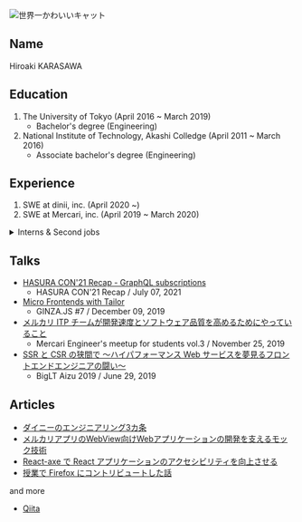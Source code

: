 ![世界一かわいいキャット](https://github.com/karszawa/bio/blob/master/assets/cat-3.jpg)

## Name

Hiroaki KARASAWA

## Education

1. The University of Tokyo (April 2016 ~ March 2019)
   - Bachelor's degree (Engineering)
2. National Institute of Technology, Akashi Colledge (April 2011 ~ March 2016)
   - Associate bachelor's degree (Engineering)

## Experience

1. SWE at dinii, inc. (April 2020 ~)
2. SWE at Mercari, inc. (April 2019 ~ March 2020)

<details>
<summary>Interns & Second jobs</summary>
- dinii, inc. (Second job)
- Graduate School of Information Science and Technology, The University of Tokyo. (Second job)
- ThinkCyte, inc. (Part-time job)
- READYFOR, inc. (Part-time job)
- Cookpad, inc. (Summer intern)
- LINE Corporation (Spring intern)
- TeamLab, inc. (Summer intern)
</details>

<!-- ## Skills

- Web Front-end technologies, such as JavaScript / TypeScript / React (Performance and Architecture)
- Agile development -->

## Talks

- [HASURA CON'21 Recap - GraphQL subscriptions](https://speakerdeck.com/karszawa/hasura-con-21-recap-graphql-subscriptions)
  - HASURA CON'21 Recap / July 07, 2021
- [Micro Frontends with Tailor](https://speakerdeck.com/karszawa/micro-frontends-with-tailor)
  - GINZA.JS #7 / December 09, 2019
- [メルカリ ITP チームが開発速度とソフトウェア品質を高めるためにやっていること](https://speakerdeck.com/karszawa/how-to-handle-the-speed-and-the-quality-in-itp-team)
  - Mercari Engineer's meetup for students vol.3 / November 25, 2019
- [SSR と CSR の狭間で 〜ハイパフォーマンス Web サービスを夢見るフロントエンドエンジニアの闘い〜](https://speakerdeck.com/karszawa/ssrtocsrfalsexia-jian-de-haipahuomansuwebsabisuwomeng-jian-ruhurontoendoenziniafalsedou-i)
  - BigLT Aizu 2019 / June 29, 2019

## Articles

- [ダイニーのエンジニアリング3カ条](https://note.com/dinii/n/n9be778bd7da3)
- [メルカリアプリのWebView向けWebアプリケーションの開発を支えるモック技術](https://engineering.mercari.com/blog/entry/2019-12-21-000000/)
- [React-axe で React アプリケーションのアクセシビリティを向上させる](https://engineering.mercari.com/blog/entry/2019-06-18-190000/)
- [授業で Firefox にコントリビュートした話](http://siquare.hatenablog.com/entry/2017/10/25/151600)

and more

- [Qiita](https://qiita.com/karszawa)

